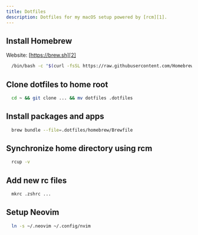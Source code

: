 ```yaml
---
title: Dotfiles
description: Dotfiles for my macOS setup powered by [rcm][1].
---
```

## Install Homebrew

Website: [https://brew.sh][2]

```bash
  /bin/bash -c "$(curl -fsSL https://raw.githubusercontent.com/Homebrew/install/HEAD/install.sh)"
```

## Clone dotfiles to home root

```bash
  cd ~ && git clone ... && mv dotfiles .dotfiles
```

## Install packages and apps

```bash
  brew bundle --file=.dotfiles/homebrew/Brewfile
```

## Synchronize home directory using rcm

```bash
  rcup -v
```

## Add new rc files

```bash
  mkrc .zshrc ...
```

## Setup Neovim
```bash
  ln -s ~/.neovim ~/.config/nvim
```

[1]:	https://thoughtbot.github.io/rcm/rcm.7.html
[2]:	https://brew.sh